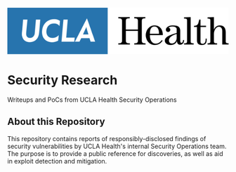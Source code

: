 ![UCLA Health Logo](img/ucla-health-logo.svg)

# Security Research
Writeups and PoCs from UCLA Health Security Operations

## About this Repository

This repository contains reports of responsibly-disclosed findings of security vulnerabilities by UCLA Health's internal Security Operations team. The purpose is to provide a public reference for discoveries, as well as aid in exploit detection and mitigation.
